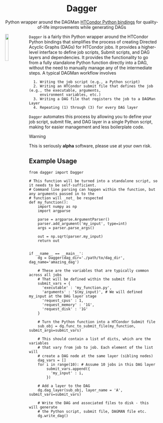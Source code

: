 <div align="center">
  
  # Dagger
  Python wrapper around the DAGMan [HTCondor Python bindings](https://htcondor.readthedocs.io/en/latest/apis/python-bindings/index.html) for
  quality-of-life improvements while generating DAGs
</div>

 <img src="https://i.imgur.com/NAGahA2.png" align='left' width='15%'>

`Dagger` is a fairly thin Python wrapper around the HTCondor Python bindings that simplifies the process of creating Directed Acyclic Graphs (DAGs) for HTCondor jobs. It
provides a higher-level interface to define job scripts, Submit scripts, and DAG layers and dependencies. 
It provides the functionality to go from a fully standalone Python function directly into a DAG, without the need to
manually manage any of the intermediate steps. A typical DAGMan workflow involves 

      1. Writing the job script (e.g., a Python script)
      2. Writing an HTCondor submit file that defines the job (e.g., the executable, arguments, 
         environment variables, etc.)
      3. Writing a DAG file that registers the job to a DAGMan Layer
      4. Repeating (1) through (3) for every DAG layer
    
`Dagger` automates this process by allowing you to define your job script, submit file, and DAG layer in a single Python script,
making for easier management and less boilerplate code.

> [!WARNING]
> This is seriously **alpha** software, please use at your own risk. 

## Example Usage

```
from dagger import Dagger

# This function will be turned into a standalone script, so it needs to be self-sufficient.
# Command line parsing can happen within the function, but any arguments passed in to the
# function will _not_ be respected
def my_function():
    import numpy as np
    import argparse

    parse = argparse.ArgumentParser()
    parser.add_argument('my_input', type=int)
    args = parser.parse_args()

    out = np.sqrt(parser.my_input)
    return out


if __name__ == __main__':
    dg = Dagger(dag_dir='./path/to/dag_dir', dag_name='amazing_dag')

    # These are the variables that are typically common across all jobs
    # That will be defined within the submit file
    submit_vars = {
      'executable' : 'my_function.py',
      'arguments' : '$(my_input)', # We will defined my_input at the DAG layer stage
      'request_cpus' : 1,
      'request_memory' : '1G',
      'request_disk' : '1G'
    }

    # Turn the Python function into a HTCondor Submit file
    sub_obj = dg.func_to_submit_file(my_function, submit_args=submit_vars)

    # This should contain a list of dicts, which are the variables
    # that vary from job to job. Each element of the list will
    # create a DAG node at the same layer (sibling nodes)
    dag_vars = []
    for i in range(10): # Assume 10 jobs in this DAG layer
        submit_vars.append({
          'my_input' : i,
        })

    # Add a layer to the DAG
    dg.dag_layer(sub_obj, layer_name = 'A', submit_vars=submit_vars)

    # Write the DAG and associated files to disk - this will generate
    # the Python script, submit file, DAGMAN file etc.
    dg.write_dag()
```
